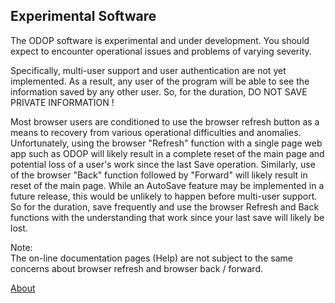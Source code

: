## Experimental Software

The ODOP software is experimental and under development.
You should expect to encounter operational issues and problems of varying severity.

Specifically, multi-user support and user authentication are not yet implemented.
As a result, any user of the program will be able to see the information saved by any other user.
So, for the duration, DO NOT SAVE PRIVATE INFORMATION !

Most browser users are conditioned to use the browser refresh button as a means to recovery from various operational difficulties and anomalies. 
Unfortunately, using the browser "Refresh" function with a single page web app such as ODOP will likely result in a complete reset of the main page 
and potential loss of a user's work since the last Save operation. 
Similarly, use of the browser "Back" function followed by "Forward" will likely result in reset of the main page.
While an AutoSave feature may be implemented in a future release, this would be unlikely to happen before multi-user support.
So for the duration, 
save frequently and use the browser Refresh and Back functions with the understanding that work since your last save will likely be lost.   

Note:   
The on-line documentation pages (Help) are not subject to the same concerns about browser refresh and browser back / forward.

[About](./)
